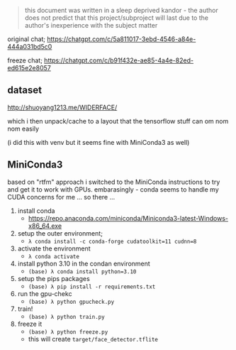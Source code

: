 
> this document was written in a sleep deprived kandor - the author does not predict that this project/subproject will last due to the author's inexperience with the subject matter

original chat;
	https://chatgpt.com/c/5a811017-3ebd-4546-a84e-444a031bd5c0


freeze chat;
	https://chatgpt.com/c/b91f432e-ae85-4a4e-82ed-ed615e2e8057

## dataset

http://shuoyang1213.me/WIDERFACE/

which i then unpack/cache to a layout that the tensorflow stuff can om nom nom easily

(i did this with venv but it seems fine with MiniConda3 as well)

## MiniConda3

based on "rtfm" approach i switched to the MiniConda instructions to try and get it to work with GPUs.
embarasingly - conda seems to handle my CUDA concerns for me ... so there ...

1. install conda
	- https://repo.anaconda.com/miniconda/Miniconda3-latest-Windows-x86_64.exe
2. setup the outer environment;
	- `λ conda install -c conda-forge cudatoolkit=11 cudnn=8`
3. activate the environment
	- `λ conda activate`
4. install python 3.10 in the condan environment
	- `(base) λ conda install python=3.10`
5. setup the pips packages
	- `(base) λ pip install -r requirements.txt`
6. run the gpu-chekc
	- `(base) λ python gpucheck.py`
7. train!
	- `(base) λ python train.py`
7. freeze it
	- `(base) λ python freeze.py`
	- this will create `target/face_detector.tflite`

